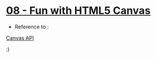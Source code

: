 # [08 - Fun with HTML5 Canvas](https://mayfulq.github.io/JavaScript30/task08/index.html)

 - Reference to :

 [Canvas API](https://developer.mozilla.org/en-US/docs/Web/API/Canvas_API)
 

  :)